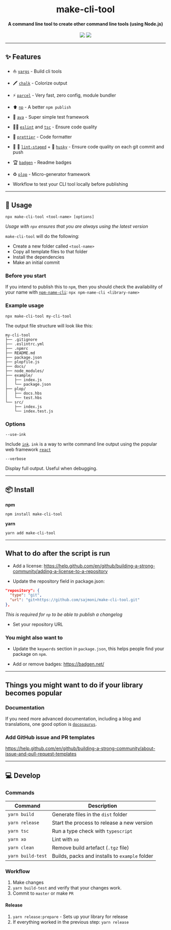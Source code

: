 <h1 align="center">
  make-cli-tool
</h1>
<h4 align="center">
    A command line tool to create other command line tools (using Node.js)
</h4>

<div align="center">
  <img src="https://badgen.net/npm/v/make-cli-tool?icon=npm" />
  <img src="https://badgen.net/bundlephobia/minzip/make-cli-tool" />
</div>

---

## :sparkles: Features

- :boat: [`yargs`](https://github.com/yargs/yargs) - Build cli tools

- :crayon: [`chalk`](https://github.com/chalk/chalk) - Colorize output

- :zap: [`parcel`](https://github.com/parcel-bundler/parcel) - Very fast, zero config, module bundler

- :arrow_up: [`np`](https://github.com/sindresorhus/np) - A better `npm publish`

- :straight_ruler: [`ava`](https://github.com/avajs/ava) - Super simple test framework

- :policeman: [`eslint`](https://github.com/eslint/eslint) and [`tsc`](https://github.com/microsoft/TypeScript) - Ensure code quality

- :nail_care: [`prettier`](https://github.com/prettier/prettier) - Code formatter

- :no_entry_sign: :poop: [`lint-staged`](https://github.com/okonet/lint-staged) + :dog: [`husky`](https://github.com/typicode/husky) - Ensure code quality on each git commit and push

- :trophy: [`badgen`](https://github.com/badgen/badgen.net) - Readme badges

- :recycle: [`plop`](https://github.com/plopjs/plop) - Micro-generator framework

- Workflow to test your CLI tool locally before publishing

---

## :wrench: Usage

```
npx make-cli-tool <tool-name> [options]
```

_Usage with `npx` ensures that you are always using the latest version_

`make-cli-tool` will do the following:

- Create a new folder called `<tool-name>`
- Copy all template files to that folder
- Install the dependencies
- Make an initial commit

### Before you start

If you intend to publish this to `npm`, then you should check the availability of your name with [`npm-name-cli`](https://github.com/sindresorhus/npm-name-cli): `npx npm-name-cli <library-name>`

### Example usage

```
npx make-cli-tool my-cli-tool
```

The output file structure will look like this:

```
my-cli-tool
├── .gitignore
├── .eslintrc.yml
├── .npmrc
├── README.md
├── package.json
├── plopfile.js
├── docs/
├── node_modules/
├── example/
│   ├── index.js
│   └── package.json
├── plop/
│   ├── docs.hbs
│   └── test.hbs
└── src/
    ├── index.js
    └── index.test.js
```

### Options

`--use-ink`

Include [`ink`](). `ink` is a way to write command line output using the popular web framework [`react`]()

`--verbose`

Display full output. Useful when debugging.

---

## :package: Install

**npm**

```
npm install make-cli-tool
```

**yarn**

```
yarn add make-cli-tool
```

---

## What to do after the script is run

- Add a license: https://help.github.com/en/github/building-a-strong-community/adding-a-license-to-a-repository

- Update the repository field in package.json:

```json
"repository": {
  "type": "git",
  "url": "git+https://github.com/sajmoni/make-cli-tool.git"
},
```

_This is required for `np` to be able to publish a changelog_

- Set your repository URL

### You might also want to

- Update the `keywords` section in `package.json`, this helps people find your package on `npm`.

- Add or remove badges: https://badgen.net/

---

## Things you might want to do if your library becomes popular

### Documentation

If you need more advanced documentation, including a blog and translations, one good option is [`docosaurus`](https://github.com/facebook/docusaurus).

### Add GitHub issue and PR templates

https://help.github.com/en/github/building-a-strong-community/about-issue-and-pull-request-templates

---

## :computer: Develop

### Commands

| Command           | Description                                    |
| ----------------- | ---------------------------------------------- |
| `yarn build`      | Generate files in the `dist` folder            |
| `yarn release`    | Start the process to release a new version     |
| `yarn tsc`        | Run a type check with `typescript`             |
| `yarn xo`         | Lint with `xo`                                 |
| `yarn clean`      | Remove build artefact (`.tgz` file)            |
| `yarn build-test` | Builds, packs and installs to `example` folder |

### Workflow

1. Make changes
2. `yarn build-test` and verify that your changes work.
3. Commit to `master` or make `PR`

#### Release

1. `yarn release:prepare` - Sets up your library for release
2. If everything worked in the previous step: `yarn release`
